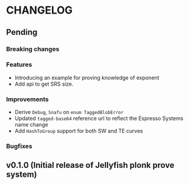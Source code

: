 # CHANGELOG

## Pending

### Breaking changes

### Features

- Introducing an example for proving knowledge of exponent
- Add api to get SRS size.

### Improvements

- Derive `Debug`, `Snafu` on `enum TaggedBlobError`
- Updated `tagged-base64` reference url to reflect the Espresso Systems name change
- Add `HashToGroup` support for both SW and TE curves

### Bugfixes

## v0.1.0 (Initial release of Jellyfish plonk prove system)
